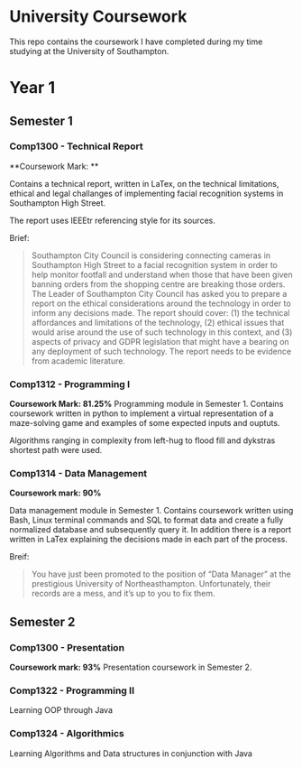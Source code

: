 # University Coursework

This repo contains the coursework I have completed during my time studying at the University of Southampton.

# Year 1

## Semester 1

### Comp1300 - Technical Report
**Coursework Mark: **

Contains a technical report, written in LaTex, on the technical limitations, ethical and legal challanges of implementing facial recognition systems in Southampton High Street. 

The report uses IEEEtr referencing style for its sources.

Brief: 
> Southampton City Council is considering connecting cameras in Southampton High Street to a facial recognition system in order to help monitor footfall and understand when those that have been given banning orders from the shopping centre are breaking those orders. The Leader of Southampton City Council has asked you to prepare a report on the ethical considerations around the technology in order to inform any decisions made. The report should cover: (1) the technical affordances and limitations of the technology, (2) ethical issues that would arise around the use of such technology in this context, and (3) aspects of privacy and GDPR legislation that might have a bearing on any deployment of such technology. The report needs to be evidence from academic literature.

### Comp1312 - Programming I
**Coursework Mark: 81.25%**
Programming module in Semester 1. Contains coursework written in python to implement a virtual representation of a maze-solving game and examples of some expected inputs and ouptuts.

Algorithms ranging in complexity from left-hug to flood fill and dykstras shortest path were used. 

### Comp1314 - Data Management
**Coursework mark: 90%**

Data management module in Semester 1. Contains coursework written using Bash, Linux terminal commands and SQL to format data and create a fully normalized database and subsequently query it. In addition there is a report written in LaTex explaining the decisions made in each part of the process.


Breif:

> You have just been promoted to the position of “Data Manager” at the prestigious University of Northeasthampton. Unfortunately, their records are a mess, and it’s up to you to fix them.


## Semester 2

### Comp1300 - Presentation
**Coursework mark: 93%**
Presentation coursework in Semester 2. 

### Comp1322 - Programming II
Learning OOP through Java

### Comp1324 - Algorithmics
Learning Algorithms and Data structures in conjunction with Java

